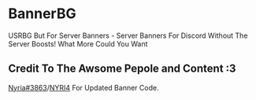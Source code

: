 # BannerBG
USRBG But For Server Banners - Server Banners For Discord Without The Server Boosts! What More Could You Want

## Credit To The Awsome Pepole and Content :3

[Nyria#3863](https://discord.com/users/265924886461939712)/[NYRI4](https://github.com/NYRI4) For Updated Banner Code.
